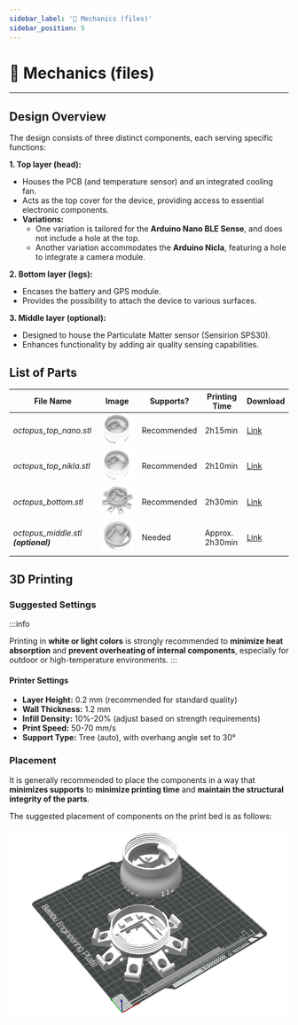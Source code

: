 ```yaml
---
sidebar_label: '🔩 Mechanics (files)'
sidebar_position: 5
---
```


# 🔩 Mechanics (files)

---

## Design Overview

The design consists of three distinct components, each serving specific functions: 

**1. Top layer (head):**
- Houses the PCB (and temperature sensor) and an integrated cooling fan.
- Acts as the top cover for the device, providing access to essential electronic components.
- **Variations:**
     - One variation is tailored for the **Arduino Nano BLE Sense**, and does not include a hole at the top.
     - Another variation accommodates the **Arduino Nicla**, featuring a hole to integrate a camera module.


**2. Bottom layer (legs):** 
- Encases the battery and GPS module.
- Provides the possibility to attach the device to various surfaces.

**3.  Middle layer (optional):** 
- Designed to house the Particulate Matter sensor (Sensirion SPS30).
- Enhances functionality by adding air quality sensing capabilities.


## List of Parts



| File Name   | Image       | Supports?   | Printing Time   | Download    |
| ----------- | ----------- | ----------- | --------------- | ----------- |
| *octopus_top_nano.stl*      | ![Head](../../static/img/octopus-imgs/otopus_top-layer_perspective.png)     | Recommended       |  2h15min           | [Link  ](https://github.com/MIT-Senseable-City-Lab/octopus-fabrication/blob/main/octopus_top_nano.stl)      |
| *octopus_top_nikla.stl*      | ![Head](../../static/img/octopus-imgs/otopus_top-layer-nikla_perspective.png)     | Recommended       | 2h10min           | [Link  ](https://github.com/MIT-Senseable-City-Lab/octopus-fabrication/blob/main/octopus_top_nikla.stl)      |
| *octopus_bottom.stl*   |  ![Legs](../../static/img/octopus-imgs/otopus_bottom-layer_perspective.png)      | Recommended       | 2h30min          | [Link](https://github.com/MIT-Senseable-City-Lab/octopus-fabrication/blob/main/octopus_bottom.stl)        |
| *octopus_middle.stl **(optional)***  |  ![Optional Sensing](../../static/img/octopus-imgs/otopus_middle-layer_perspective.png)       | Needed       | Approx. 2h30min           | [Link](https://github.com/MIT-Senseable-City-Lab/octopus-fabrication/blob/main/octopus_middle.stl)        |



## 3D Printing 
### Suggested Settings

:::info

Printing in **white or light colors** is strongly recommended to **minimize heat absorption** and **prevent overheating of internal components**, especially for outdoor or high-temperature environments. 
:::


#### Printer Settings
- **Layer Height:** 0.2 mm (recommended for standard quality) 
- **Wall Thickness:** 1.2 mm
- **Infill Density:** 10%-20% (adjust based on strength requirements)
- **Print Speed:** 50-70 mm/s
- **Support Type:** Tree (auto), with overhang angle set to 30°


### Placement


It is generally recommended to place the components in a way that **minimizes supports** to **minimize printing time**  and **maintain the structural integrity of the parts**.

The suggested placement of components on the print bed is as follows: 


![Component Placement](../../static/img/printing-placement.png)

